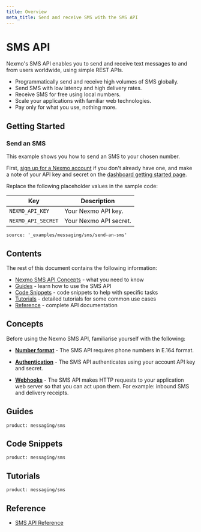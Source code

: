 ```yaml
---
title: Overview
meta_title: Send and receive SMS with the SMS API
---
```


# SMS API

Nexmo's SMS API enables you to send and receive text messages to and from users worldwide, using simple REST APIs.

* Programmatically send and receive high volumes of SMS globally.
* Send SMS with low latency and high delivery rates.
* Receive SMS for free using local numbers.
* Scale your applications with familiar web technologies.
* Pay only for what you use, nothing more.

## Getting Started

### Send an SMS

This example shows you how to send an SMS to your chosen number.

First, [sign up for a Nexmo account](https://dashboard.nexmo.com/sign-up) if you don't already have one, and make a note of your API key and secret on the [dashboard getting started page](https://dashboard.nexmo.com/getting-started-guide).

Replace the following placeholder values in the sample code:

Key | Description
-- | --
`NEXMO_API_KEY` | Your Nexmo API key.
`NEXMO_API_SECRET` | Your Nexmo API secret.

```code_snippets
source: '_examples/messaging/sms/send-an-sms'
```

## Contents

The rest of this document contains the following information:

* [Nexmo SMS API Concepts](#concepts) - what you need to know
* [Guides](#guides) - learn how to use the SMS API
* [Code Snippets](#code-snippets) - code snippets to help with specific tasks
* [Tutorials](#tutorials) - detailed tutorials for some common use cases
* [Reference](#reference) - complete API documentation

## Concepts

Before using the Nexmo SMS API, familiarise yourself with the following:

* **[Number format](/voice/voice-api/guides/numbers)** - The SMS API requires phone numbers in E.164 format.

* **[Authentication](/concepts/guides/authentication)** - The SMS API authenticates using your account API key and secret.

* **[Webhooks](/concepts/guides/webhooks)** - The SMS API makes HTTP requests to your application web server so that you can act upon them. For example: inbound SMS and delivery receipts.


## Guides

```concept_list
product: messaging/sms
```

## Code Snippets

```code_snippet_list
product: messaging/sms
```

## Tutorials

```tutorials
product: messaging/sms
```

## Reference

* [SMS API Reference](/api/sms)
